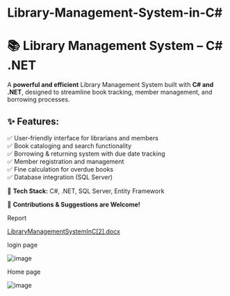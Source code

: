 # Library-Management-System-in-C#

# 📚 Library Management System – C# .NET  
A **powerful and efficient** Library Management System built with **C# and .NET**, designed to streamline book tracking, member management, and borrowing processes.  

## ✨ Features:  

✅ User-friendly interface for librarians and members  
✅ Book cataloging and search functionality  
✅ Borrowing & returning system with due date tracking  
✅ Member registration and management  
✅ Fine calculation for overdue books  
✅ Database integration (SQL Server)  

📌 **Tech Stack:** C#, .NET, SQL Server, Entity Framework  

🚀 **Contributions & Suggestions are Welcome!**  

Report

[LibraryManagementSystemInC[2].docx](https://github.com/user-attachments/files/19435897/LibraryManagementSystemInC.2.docx)

login page

![image](https://github.com/user-attachments/assets/133aad46-8130-4d30-940c-dd449aec8069)

Home page

![image](https://github.com/user-attachments/assets/9b755c6a-0503-4e58-97df-3fb7f5d77ceb)

